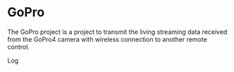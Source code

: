 # GoPro
The GoPro project is a project to transmit the living streaming data received from the GoPro4 camera with wireless connection to another remote control.

Log
